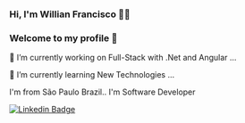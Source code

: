 ### Hi, I'm Willian Francisco  👨‍🎓

### Welcome to my profile 👋

<!--
**willianfrancisco/willianfrancisco** is a ✨ _special_ ✨ repository because its `README.md` (this file) appears on your GitHub profile.

Here are some ideas to get you started:

- 🔭 I’m currently working on ...
- 🌱 I’m currently learning ...
- 👯 I’m looking to collaborate on ...
- 🤔 I’m looking for help with ...
- 💬 Ask me about ...
- 📫 How to reach me: ...
- 😄 Pronouns: ...
- ⚡ Fun fact: ...
-->
🔭 I’m currently working on Full-Stack with .Net and Angular  ...

🌱 I’m currently learning New Technologies ...

I'm from São Paulo Brazil.. I'm Software Developer


[![Linkedin Badge](https://img.shields.io/badge/-LinkedIn-blue?style=flat-square&logo=Linkedin&logoColor=white&link=https://www.linkedin.com/in/willian-francisco)](https://www.linkedin.com/in/willian-francisco-b47605127/)

